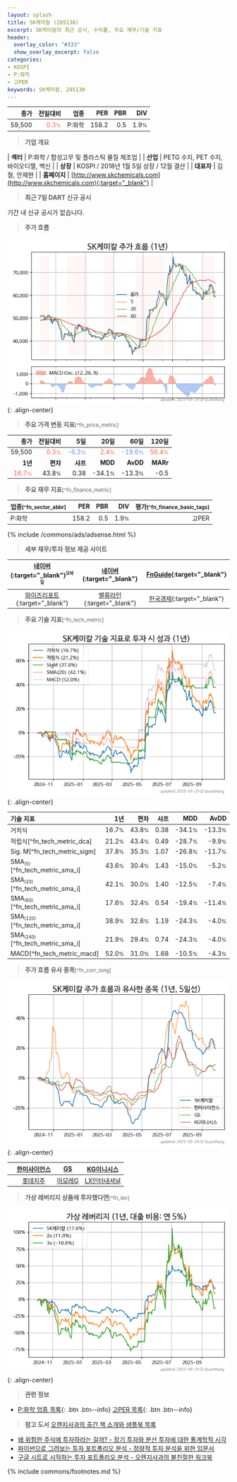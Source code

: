 ```yaml
---
layout: splash
title: SK케미칼 (285130)
excerpt: SK케미칼의 최근 공시, 수익률, 주요 재무/기술 지표
header:
  overlay_color: "#333"
  show_overlay_excerpt: false
categories:
- KOSPI
- P:화학
- 고PER
keywords: SK케미칼, 285130
---
```


| **종가** | **전일대비** | **업종** | **PER** | **PBR** | **DIV** |
| -------: | -----------: | -------: | ------: | ------: | ------: |
| 59,500 | <span style="color: tomato">0.3<small>%</small></span> | P:화학 | 158.2 | 0.5 | 1.9<small>%</small> |

<!-- more -->


> **기업 개요**<a id="company"></a>

| <span style="white-space:nowrap;">**섹터**</span> | P:화학 / 합성고무 및 플라스틱 물질 제조업 |
| <span style="white-space:nowrap;">**산업**</span> | PETG 수지, PET 수지, 바이오디젤, 백신 |
| <span style="white-space:nowrap;">**상장**</span> | KOSPI / 2018년 1월 5일 상장 / 12월 결산 |
| <span style="white-space:nowrap;">**대표자**</span> | 김철, 안재현 |
| <span style="white-space:nowrap;">**홈페이지**</span> | [http://www.skchemicals.com](http://www.skchemicals.com){:target="_blank"} |


> **최근 7일 DART 신규 공시**<a id="dart"></a>

기간 내 신규 공시가 없습니다.


> **주가 흐름**<a id="price"></a>

![285130](/stock/images/285130.png){: .align-center}


> **주요 가격 변동 지표**<small>[^fn_price_metric]</small>

| **종가** | **전일대비** | **5일** | **20일** | **60일** | **120일** |
| -------: | -----------: | ------: | -------: | -------: | --------: |
| 59,500 | <span style="color: tomato">0.3<small>%</small></span> | <span style="color: cornflowerblue">-6.3<small>%</small></span> | <span style="color: tomato">2.4<small>%</small></span> | <span style="color: cornflowerblue">-19.6<small>%</small></span> | <span style="color: tomato">56.4<small>%</small></span> |
| **1년** | **편차** | **샤프** | **MDD** | **AvDD** | **MARr** |
| <span style="color: tomato">16.7<small>%</small></span> | 43.8<small>%</small> | 0.38 | -34.1<small>%</small> | -13.3<small>%</small> | -0.5 |


> **주요 재무 지표**<small>[^fn_finance_metric]</small>

| **업종**<small>[^fn_sector_abbr]</small> | **PER** | **PBR** | **DIV** | **평가**<small>[^fn_finance_basic_tags]</small> |
| :--------------------------------------- | ------: | ------: | ------: | ----------------------------------------------: |
| P:화학 | 158.2 | 0.5 | 1.9<small>%</small> | 고PER |



{% include /commons/ads/adsense.html %}

> **세부 재무/투자 정보 제공 사이트**

| [네이버](https://m.stock.naver.com/domestic/stock/285130/finance/summary){:target="_blank"}<sup><small>모바일</small></sup> | [네이버](https://finance.naver.com/item/coinfo.naver?code=285130){:target="_blank"} | [FnGuide](https://comp.fnguide.com/SVO2/ASP/SVD_Invest.asp?gicode=A285130&MenuYn=Y){:target="_blank"} |
| :---: | :---: | :---: |
| [와이즈리포트](https://comp.wisereport.co.kr/company/c1040001.aspx?cmp_cd=285130){:target="_blank"} | [밸류라인](https://www.valueline.co.kr/finance/summary/285130){:target="_blank"} | [한국경제](https://markets.hankyung.com/stock/285130/financial-summary){:target="_blank"} |


> **주요 기술 지표**<small>[^fn_tech_metric]</small>


![285130](/stock/images/285130_tech.png){: .align-center}

| **기술 지표** | **1년** | **편차** | **샤프** | **MDD** | **AvDD** |
| :------------ | ------: | -----------: | -------: | ------: | -------: |
| 거치식 | 16.7<small>%</small> | 43.8<small>%</small> | 0.38 | -34.1<small>%</small> | -13.3<small>%</small> |
| 적립식[^fn_tech_metric_dca] | 21.2<small>%</small> | 43.4<small>%</small> | 0.49 | -28.7<small>%</small> | -9.9<small>%</small> |
| Sig. M[^fn_tech_metric_sigm] | 37.8<small>%</small> | 35.3<small>%</small> | 1.07 | -26.8<small>%</small> | -11.7<small>%</small> |
| SMA<small><sub>(5)</sub></small>[^fn_tech_metric_sma_i] | 43.6<small>%</small> | 30.4<small>%</small> | 1.43 | -15.0<small>%</small> | -5.2<small>%</small> |
| SMA<small><sub>(20)</sub></small>[^fn_tech_metric_sma_i] | 42.1<small>%</small> | 30.0<small>%</small> | 1.40 | -12.5<small>%</small> | -7.4<small>%</small> |
| SMA<small><sub>(60)</sub></small>[^fn_tech_metric_sma_i] | 17.6<small>%</small> | 32.4<small>%</small> | 0.54 | -19.4<small>%</small> | -11.4<small>%</small> |
| SMA<small><sub>(120)</sub></small>[^fn_tech_metric_sma_i] | 38.9<small>%</small> | 32.6<small>%</small> | 1.19 | -24.3<small>%</small> | -4.0<small>%</small> |
| SMA<small><sub>(240)</sub></small>[^fn_tech_metric_sma_i] | 21.9<small>%</small> | 29.4<small>%</small> | 0.74 | -24.3<small>%</small> | -4.0<small>%</small> |
| MACD[^fn_tech_metric_macd] | 52.0<small>%</small> | 31.0<small>%</small> | 1.68 | -10.5<small>%</small> | -4.3<small>%</small> |


> **주가 흐름 유사 종목**<a id="corr"></a><small>[^fn_corr_long]</small>

![285130](/stock/images/285130_corr.png){: .align-center}

|       | [한미사이언스](/008930/) | [GS](/078930/) | [KG이니시스](/035600/) |
| :---: | :------------------------------------: | :------------------------------------: | :------------------------------------: |
|       | [롯데지주](/004990/) | [아모레G](/002790/) | [LX인터내셔널](/001120/) |


> **가상 레버리지 상품에 투자했다면**<a id="2x"></a><small>[^fn_lev]</small>

![285130](/stock/images/285130_2x.png){: .align-center}


> **관련 정보**

- [P:화학 업종 목록](/stats/sector/kospi_업종_화학_종목/){: .btn .btn--info} [고PER 목록](/fn/fn_high_per/){: .btn .btn--info}

> **참고 도서** [오렌지사과의 출간 책 소개와 샘플북 목록](https://kongdori.tistory.com/691)

- [왜 위험한 주식에 투자하라는 걸까? - 장기 투자와 분산 투자에 대한 통계학적 시각](https://kongdori.tistory.com/421)
- [파이썬으로 그려보는 투자 포트폴리오 분석  - 정량적 투자 분석을 위한 입문서](https://kongdori.tistory.com/643)
- [구글 시트로 시작하는 투자 포트폴리오 분석 - 오렌지사과의 불친절한 워크북](https://kongdori.tistory.com/449)


{% include commons/footnotes.md %}